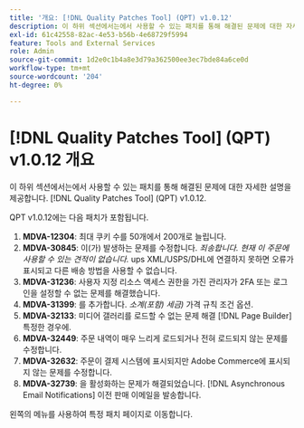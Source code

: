 ```yaml
---
title: '개요: [!DNL Quality Patches Tool] (QPT) v1.0.12'
description: 이 하위 섹션에서는에서 사용할 수 있는 패치를 통해 해결된 문제에 대한 자세한 설명을 제공합니다. [!DNL Quality Patches Tool] (QPT) v1.0.12.
exl-id: 61c42558-82ac-4e53-b56b-4e68729f5994
feature: Tools and External Services
role: Admin
source-git-commit: 1d2e0c1b4a8e3d79a362500ee3ec7bde84a6ce0d
workflow-type: tm+mt
source-wordcount: '204'
ht-degree: 0%

---
```


# [!DNL Quality Patches Tool] (QPT) v1.0.12 개요

이 하위 섹션에서는에서 사용할 수 있는 패치를 통해 해결된 문제에 대한 자세한 설명을 제공합니다. [!DNL Quality Patches Tool] (QPT) v1.0.12.

QPT v1.0.12에는 다음 패치가 포함됩니다.

1. **MDVA-12304**: 최대 쿠키 수를 50개에서 200개로 늘립니다.
1. **MDVA-30845**: 이(가) 발생하는 문제를 수정합니다. *죄송합니다. 현재 이 주문에 사용할 수 있는 견적이 없습니다.* ups XML/USPS/DHL에 연결하지 못하면 오류가 표시되고 다른 배송 방법을 사용할 수 없습니다.
1. **MDVA-31236**: 사용자 지정 리소스 액세스 권한을 가진 관리자가 2FA 또는 로그인을 설정할 수 없는 문제를 해결했습니다.
1. **MDVA-31399**: 를 추가합니다. *소계(포함) 세금)* 가격 규칙 조건 옵션.
1. **MDVA-32133**: 미디어 갤러리를 로드할 수 없는 문제 해결 [!DNL Page Builder] 특정한 경우에.
1. **MDVA-32449**: 주문 내역이 매우 느리게 로드되거나 전혀 로드되지 않는 문제를 수정합니다.
1. **MDVA-32632**: 주문이 결제 시스템에 표시되지만 Adobe Commerce에 표시되지 않는 문제를 수정합니다.
1. **MDVA-32739**: 을 활성화하는 문제가 해결되었습니다. [!DNL Asynchronous Email Notifications] 이전 판매 이메일을 발송합니다.

왼쪽의 메뉴를 사용하여 특정 패치 페이지로 이동합니다.
